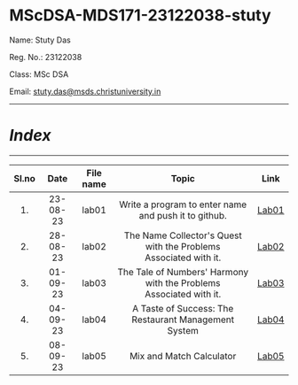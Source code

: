 # MScDSA-MDS171-23122038-stuty

Name: Stuty Das

Reg. No.: 23122038

Class: MSc DSA

Email: stuty.das@msds.christuniversity.in

***
# *Index*
***                             



|Sl.no|Date|File name|Topic|Link|
|:----:|:----:|:---:|:----:|:----:|
|1.|23-08-23|lab01|Write a program to enter name and push it to github.|[Lab01](https://github.com/Stuty23/MScDSA-MDS171-23122038-stuty/blob/4fa96b0d43606d40266913529f8ce0151b1320c0/Lab01.ipynb)|
|2.|28-08-23|lab02|The Name Collector's Quest with the Problems Associated with it.|[Lab02](https://github.com/Stuty23/MScDSA-MDS171-23122038-stuty/blob/4fa96b0d43606d40266913529f8ce0151b1320c0/Lab%2002.ipynb)|
|3.|01-09-23|lab03|The Tale of Numbers' Harmony with the Problems Associated with it.|[Lab03](https://github.com/Stuty23/MScDSA-MDS171-23122038-stuty/blob/4fa96b0d43606d40266913529f8ce0151b1320c0/lab_03.ipynb)|
|4.|04-09-23|lab04|A Taste of Success: The Restaurant Management System|[Lab04](https://github.com/Stuty23/MScDSA-MDS171-23122038-stuty/blob/4fa96b0d43606d40266913529f8ce0151b1320c0/Lab04.ipynb)|
|5.|08-09-23|lab05|Mix and Match Calculator|[Lab05]()|
